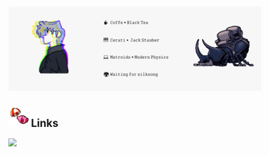 <div align="center">
<img max-width="900" src="https://github.com/BySeru/BySeru/blob/main/BySeru/A%20Header%20By%20Seru.gif"/>
</div>

## <img height="40" src="https://github.com/BySeru/BySeru/blob/main/BySeru/kirby.gif"/> Links
[![](https://img.shields.io/twitch/status/by_seru?style=social)](https://www.twitch.tv/by_seru)
